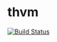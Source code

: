 # thvm
[![Build Status](https://api.travis-ci.org/thoriumlang/thvm.svg?branch=master)](https://travis-ci.org/thoriumlang/thvm)